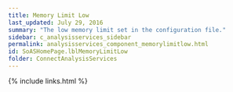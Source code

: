 ```yaml
---
title: Memory Limit Low
last_updated: July 29, 2016
summary: "The low memory limit set in the configuration file."
sidebar: c_analysisservices_sidebar
permalink: analysisservices_component_memorylimitlow.html
id: SoASHomePage.lblMemoryLimitLow
folder: ConnectAnalysisServices
---
```





{% include links.html %}
﻿
